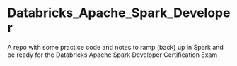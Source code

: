 # Databricks_Apache_Spark_Developer

A repo with some practice code and notes to ramp (back) up in Spark and be ready for the Databricks Apache Spark Developer Certification Exam